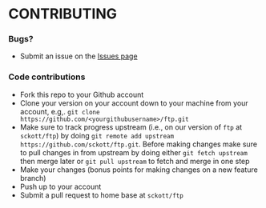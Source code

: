 # CONTRIBUTING #

### Bugs?

* Submit an issue on the [Issues page](https://github.com/sckott/ftp/issues)

### Code contributions

* Fork this repo to your Github account
* Clone your version on your account down to your machine from your account, e.g,. `git clone https://github.com/<yourgithubusername>/ftp.git`
* Make sure to track progress upstream (i.e., on our version of `ftp` at `sckott/ftp`) by doing `git remote add upstream https://github.com/sckott/ftp.git`. Before making changes make sure to pull changes in from upstream by doing either `git fetch upstream` then merge later or `git pull upstream` to fetch and merge in one step
* Make your changes (bonus points for making changes on a new feature branch)
* Push up to your account
* Submit a pull request to home base at `sckott/ftp`
